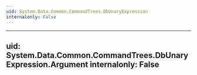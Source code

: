 ```yaml
---
uid: System.Data.Common.CommandTrees.DbUnaryExpression
internalonly: False
---
```


---
uid: System.Data.Common.CommandTrees.DbUnaryExpression.Argument
internalonly: False
---
